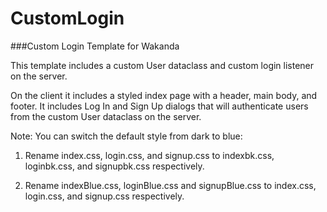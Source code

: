 CustomLogin
===========

###Custom Login Template for Wakanda

This template includes a custom User dataclass and custom login listener on the server. 

On the client it includes a styled index page with a header, main body, and footer. It includes Log In and Sign Up dialogs that will authenticate users from the custom User dataclass on the server.

Note: You can switch the default style from dark to blue:

 1. Rename index.css, login.css, and signup.css to indexbk.css, loginbk.css, and signupbk.css respectively.

 2. Rename indexBlue.css, loginBlue.css and signupBlue.css to index.css, login.css, and signup.css respectively. 


